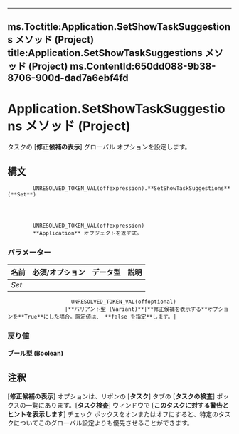 

---
ms.Toctitle:Application.SetShowTaskSuggestions メソッド (Project)
title:Application.SetShowTaskSuggestions メソッド (Project)
ms.ContentId:650dd088-9b38-8706-900d-dad7a6ebf4fd
---
# Application.SetShowTaskSuggestions メソッド (Project)




タスクの [**修正候補の表示**] グローバル オプションを設定します。

## 構文

            UNRESOLVED_TOKEN_VAL(offexpression).**SetShowTaskSuggestions**(**Set**)




            UNRESOLVED_TOKEN_VAL(offexpression)
            **Application** オブジェクトを返す式。

### パラメーター

|**名前**|**必須/オプション**|**データ型**|**説明**|
|---|---|---|---|
|*Set*|
                        UNRESOLVED_TOKEN_VAL(offoptional)
                      |**バリアント型 (Variant)**|**修正候補を表示する**オプションを**True**にした場合。既定値は、 **false を指定**します。|



### 戻り値
**ブール型 (Boolean)**





## 注釈
[**修正候補の表示**] オプションは、リボンの [**タスク**] タブの [**タスクの検査**] ボックスの一覧にあります。[**タスク検査**] ウィンドウで [**このタスクに対する警告とヒントを表示します**] チェック ボックスをオンまたはオフにすると、特定のタスクについてこのグローバル設定よりも優先させることができます。




